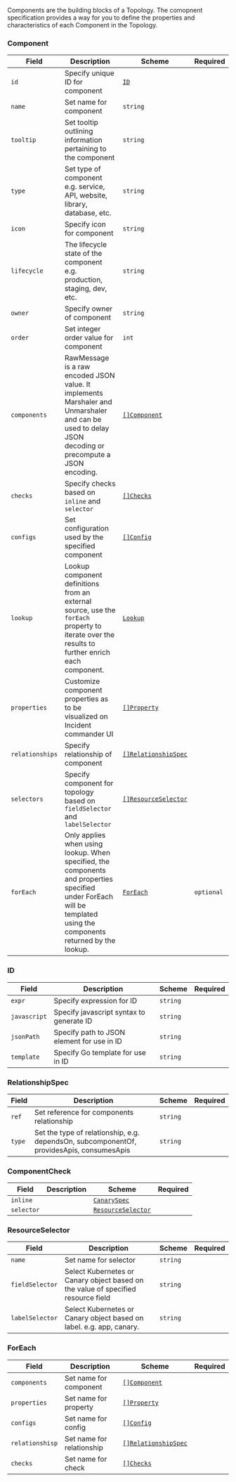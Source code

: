 Components are the building blocks of a Topology. The comopnent specification provides a way for you to define the properties and characteristics of each Component in the Topology.

### Component

| Field           | Description                                                                                                                                                          | Scheme                                    | Required   |
| --------------- | -------------------------------------------------------------------------------------------------------------------------------------------------------------------- | ----------------------------------------- | ---------- |
| `id`            | Specify unique ID for component                                                                                                                                      | [`ID`](#id)                               |            |
| `name`          | Set name for component                                                                                                                                               | `string`                                  |            |
| `tooltip`       | Set tooltip outlining information pertaining to the component                                                                                                        | `string`                                  |            |
| `type`          | Set type of component e.g. service, API, website, library, database, etc.                                                                                            | `string`                                  |            |
| `icon`          | Specify icon for component                                                                                                                                           | `string`                                  |            |
| `lifecycle`     | The lifecycle state of the component e.g. production, staging, dev, etc.                                                                                             | `string`                                  |            |
| `owner`         | Specify owner of component                                                                                                                                           | `string`                                  |            |
| `order`         | Set integer order value for component                                                                                                                                | `int`                                     |            |
| `components`    | RawMessage is a raw encoded JSON value. It implements Marshaler and Unmarshaler and can be used to delay JSON decoding or precompute a JSON encoding.                | [`[]Component`](#component)               |            |
| `checks`        | Specify checks based on `inline` and `selector`                                                                                                                      | [`[]Checks`](#componentcheck)             |            |
| `configs`       | Set configuration used by the specified component                                                                                                                    | [`[]Config`](./config.md#config)          |            |
| `lookup`        | Lookup component definitions from an external source, use the `forEach` property to iterate over the results to further enrich each component.                       | [`Lookup`](lookup.md#lookup)              |            |
| `properties`    | Customize component properties as to be visualized on Incident commander UI                                                                                          | [`[]Property`](./property.md#property)    |            |
| `relationships` | Specify relationship of component                                                                                                                                    | [`[]RelationshipSpec`](#relationshipspec) |            |
| `selectors`     | Specify component for topology based on `fieldSelector` and `labelSelector`                                                                                          | [`[]ResourceSelector`](#resourceselector) |            |
| `forEach`       | Only applies when using lookup. When specified, the components and properties specified under ForEach will be templated using the components returned by the lookup. | [`ForEach`](#foreach)                     | `optional` |

### ID

| Field        | Description                                | Scheme   | Required |
| ------------ | ------------------------------------------ | -------- | -------- |
| `expr`       | Specify expression for ID                  | `string` |          |
| `javascript` | Specify javascript syntax to generate ID   | `string` |          |
| `jsonPath`   | Specify path to JSON element for use in ID | `string` |          |
| `template`   | Specify Go template for use in ID          | `string` |          |

### RelationshipSpec

| Field  | Description                                                                              | Scheme   | Required |
| ------ | ---------------------------------------------------------------------------------------- | -------- | -------- |
| `ref`  | Set reference for components relationship                                                | `string` |          |
| `type` | Set the type of relationship, e.g. dependsOn, subcomponentOf, providesApis, consumesApis | `string` |          |

### ComponentCheck

| Field      | Description | Scheme                                                        | Required |
| ---------- | ----------- | ------------------------------------------------------------- | -------- |
| `inline`   |             | [`CanarySpec`](../../canary-checker/reference/canary-spec.md) |          |
| `selector` |             | [`ResourceSelector`](#resourceselector)                       |          |

### ResourceSelector

| Field           | Description                                                                       | Scheme   | Required |
| --------------- | --------------------------------------------------------------------------------- | -------- | -------- |
| `name`          | Set name for selector                                                             | `string` |          |
| `fieldSelector` | Select Kubernetes or Canary object based on the value of specified resource field | `string` |          |
| `labelSelector` | Select Kubernetes or Canary object based on label. e.g. app, canary.              | `string` |          |

### ForEach

| Field           | Description               | Scheme                                    | Required |
| --------------- | ------------------------- | ----------------------------------------- | -------- |
| `components`    | Set name for component    | [`[]Component`](#component)               |          |
| `properties`    | Set name for property     | [`[]Property`](#property)                 |          |
| `configs`       | Set name for config       | [`[]Config`](#config)                     |          |
| `relationshisp` | Set name for relationship | [`[]RelationshipSpec`](#relationshipspec) |          |
| `checks`        | Set name for check        | [`[]Checks`](#componentcheck)             |          |
